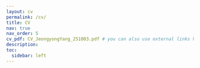 ```yaml
---
layout: cv
permalink: /cv/
title: CV
nav: true
nav_order: 5
cv_pdf: CV_JeongyongYang_251003.pdf # you can also use external links here
description: 
toc:
  sidebar: left
---
```

